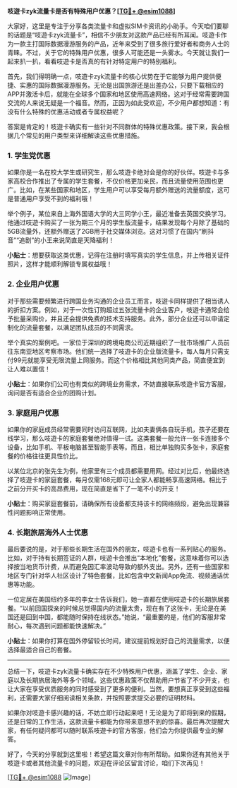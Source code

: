 **吱遊卡zyk流量卡是否有特殊用户优惠？[[TG💪+ @esim1088](https://t.me/s/esim1088)]**

大家好，这里是专注于分享各类流量卡和虚拟SIM卡资讯的小助手。今天咱们要聊的话题是“吱遊卡zyk流量卡”，相信不少朋友对这款产品已经有所耳闻。吱遊卡作为一款主打国际数据漫游服务的产品，近年来受到了很多旅行爱好者和商务人士的青睐。不过，关于它的特殊用户优惠，很多人可能还是一头雾水。今天就让我们一起来扒一扒，看看吱遊卡是否真的有针对特定用户的特别福利。

首先，我们得明确一点，吱遊卡zyk流量卡的核心优势在于它能够为用户提供便捷、实惠的国际数据漫游服务。无论是出国旅游还是出差办公，只要下载相应的APP并激活卡后，就能在全球多个国家和地区使用高速网络。这对于经常需要跨国交流的人来说无疑是一个福音。然而，正因为如此受欢迎，不少用户都想知道：有没有什么特殊的优惠活动或者专属权益呢？

答案是肯定的！吱遊卡确实有一些针对不同群体的特殊优惠政策。接下来，我会根据几个常见的用户类型来详细解读这些优惠措施。

### 1. **学生党优惠**
如果你是一名在校大学生或研究生，那么吱遊卡绝对会是你的好伙伴。吱遊卡与多家高校合作推出了专属的学生套餐，不仅价格更加亲民，而且流量使用范围也更广。比如，在某些国家和地区，学生用户可以享受每月额外赠送的流量额度，这可是普通用户享受不到的福利哦！

举个例子，某位来自上海外国语大学的大三同学小王，最近准备去英国交换学习。他通过吱遊卡购买了一张为期三个月的学生版流量卡，结果发现每个月除了基础的5GB流量外，还额外赠送了2GB用于社交媒体浏览。这对习惯了在国内“刷抖音”“追剧”的小王来说简直是天降福利！

**小贴士**：想要获取这类优惠，记得在注册时填写真实的学生信息，并上传相关证件照片，这样才能顺利解锁专属权益哦！

### 2. **企业用户优惠**
对于那些需要频繁进行跨国业务沟通的企业员工而言，吱遊卡同样提供了相当诱人的折扣方案。例如，对于一次性订购超过五张流量卡的企业客户，吱遊卡通常会给予批量采购价，并且还会提供免费的技术支持服务。此外，部分企业还可以申请定制化的流量套餐，以满足团队成员的不同需求。

举个真实的案例吧。一家位于深圳的跨境电商公司近期组织了一批市场推广人员前往东南亚地区考察市场。他们统一选择了吱遊卡的企业版流量卡，每人每月只需支付99元就能享受无限流量上网服务。而这个价格相比其他同类产品，简直便宜到让人难以置信！

**小贴士**：如果你们公司也有类似的跨境业务需求，不妨直接联系吱遊卡官方客服，询问是否有适合企业的团购计划。

### 3. **家庭用户优惠**
如果你的家庭成员经常需要同时访问互联网，比如夫妻俩各自玩手机，孩子还要在线学习，那么吱遊卡的家庭套餐绝对值得一试。这类套餐一般允许一张卡连接多个设备，比如手机、平板电脑甚至智能手表等。而且，相比单独购买多张卡，家庭套餐的价格往往更具性价比。

以某位北京的张先生为例，他家里有三个成员都需要用网。经过对比后，他最终选择了吱遊卡的家庭套餐，每月仅需168元即可让全家人都能畅享高速网络。相比于之前分开买卡的高昂费用，现在简直是省下了一笔不小的开支！

**小贴士**：购买家庭套餐前，请确保所有设备都支持该卡的网络频段，避免出现兼容性问题影响正常使用。

### 4. **长期旅居海外人士优惠**
最后要说的是，对于那些长期生活在国外的朋友，吱遊卡也有一系列贴心的服务。比如，对于持有长期签证的人群，吱遊卡会推出“本地化”套餐，这意味着你可以选择按当地货币计费，从而避免因汇率波动导致的额外支出。另外，还有一些国家和地区专门针对华人社区设计了特色套餐，比如包含中文新闻App免流、视频通话优惠等功能。

一位定居在美国纽约多年的李女士告诉我们，她一直都在使用吱遊卡的长期旅居套餐。“以前回国探亲的时候总觉得国内的流量太贵，现在有了这张卡，无论是在美国还是回到中国，都能随时保持在线状态。”她说，“最重要的是，他们的客服非常耐心，每次遇到问题都能快速解决。”

**小贴士**：如果你打算在国外停留较长时间，建议提前规划好自己的流量需求，以便选择最适合自己的套餐。

---

总结一下，吱遊卡zyk流量卡确实存在不少特殊用户优惠，涵盖了学生、企业、家庭以及长期旅居海外等多个领域。这些优惠政策不仅帮助用户节省了不少开支，也让大家在享受优质服务的同时感受到了更多的便利。当然，要想真正享受到这些福利，还需要大家仔细阅读相关条款，并按照要求提交必要的证明材料。

如果你对吱遊卡感兴趣的话，不妨立即行动起来吧！无论是为了即将到来的假期，还是日常的工作生活，这款流量卡都能为你带来意想不到的惊喜。最后再次提醒大家，有任何疑问都可以随时联系吱遊卡的官方客服，他们会为你提供最专业的解答。

好了，今天的分享就到这里啦！希望这篇文章对你有所帮助。如果你还有其他关于吱遊卡或者其他流量卡的问题，欢迎在评论区留言讨论，咱们下次再见！

[[TG💪+ @esim1088](https://t.me/s/esim1088) ![Image](https://i.postimg.cc/4NQfJmqS/Snipaste-2025-05-13-00-14-12.png)]